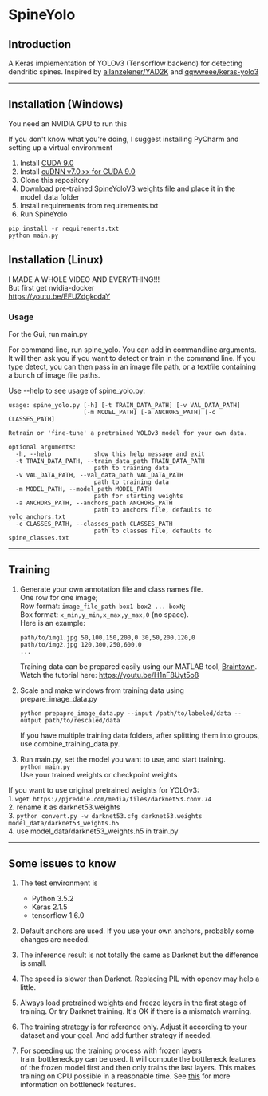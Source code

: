 # SpineYolo


## Introduction

A Keras implementation of YOLOv3 (Tensorflow backend) for detecting dendritic spines. Inspired by [allanzelener/YAD2K](https://github.com/allanzelener/YAD2K) and [qqwweee/keras-yolo3](https://github.com/qqwweee/keras-yolo3)

---

## Installation (Windows)

You need an NVIDIA GPU to run this

If you don't know what you're doing, I suggest installing PyCharm and setting up a virtual environment

1. Install [CUDA 9.0](https://developer.nvidia.com/cuda-90-download-archive?target_os=Windows&target_arch=x86_64&target_version=10&target_type=exelocal)
1. Install [cuDNN v7.0.xx for CUDA 9.0](https://developer.nvidia.com/rdp/cudnn-archive)
1. Clone this repository
1. Download pre-trained [SpineYoloV3 weights](https://cloud.mpfi.org/url/yolov3spinesh5) file and place it in the model_data folder
1. Install requirements from requirements.txt
1. Run SpineYolo
```
pip install -r requirements.txt
python main.py
```

## Installation (Linux)

I MADE A WHOLE VIDEO AND EVERYTHING!!! <br>
But first get nvidia-docker <br>
https://youtu.be/EFUZdgkodaY

### Usage
For the Gui, run main.py

For command line, run spine_yolo. You can add in commandline arguments.
It will then ask you if you want to detect or train in the command line. 
If you type detect, you can then pass in an image file path, or a textfile containing a bunch of image file paths.

Use --help to see usage of spine_yolo.py:
```
usage: spine_yolo.py [-h] [-t TRAIN_DATA_PATH] [-v VAL_DATA_PATH]
                     [-m MODEL_PATH] [-a ANCHORS_PATH] [-c CLASSES_PATH]

Retrain or 'fine-tune' a pretrained YOLOv3 model for your own data.

optional arguments:
  -h, --help            show this help message and exit
  -t TRAIN_DATA_PATH, --train_data_path TRAIN_DATA_PATH
                        path to training data
  -v VAL_DATA_PATH, --val_data_path VAL_DATA_PATH
                        path to training data
  -m MODEL_PATH, --model_path MODEL_PATH
                        path for starting weights
  -a ANCHORS_PATH, --anchors_path ANCHORS_PATH
                        path to anchors file, defaults to yolo_anchors.txt
  -c CLASSES_PATH, --classes_path CLASSES_PATH
                        path to classes file, defaults to spine_classes.txt
```
---

## Training

1. Generate your own annotation file and class names file.  
    One row for one image;  
    Row format: `image_file_path box1 box2 ... boxN`;  
    Box format: `x_min,y_min,x_max,y_max,0` (no space).  
    Here is an example:
    ```
    path/to/img1.jpg 50,100,150,200,0 30,50,200,120,0
    path/to/img2.jpg 120,300,250,600,0
    ...
    ```
    
    Training data can be prepared easily using our MATLAB tool, [Braintown](https://github.com/mikeusru/Braintown).
    Watch the tutorial here:
    https://youtu.be/H1nF8Uyt5o8
    

2. Scale and make windows from training data using prepare_image_data.py

    `python prepapre_image_data.py --input /path/to/labeled/data --output path/to/rescaled/data` 

    If you have multiple training data folders, after splitting them into groups, use combine_training_data.py.

3. Run main.py, set the model you want to use, and start training.  
    `python main.py `  
    Use your trained weights or checkpoint weights 
    

If you want to use original pretrained weights for YOLOv3:  
    1. `wget https://pjreddie.com/media/files/darknet53.conv.74`  
    2. rename it as darknet53.weights  
    3. `python convert.py -w darknet53.cfg darknet53.weights model_data/darknet53_weights.h5`  
    4. use model_data/darknet53_weights.h5 in train.py

---

## Some issues to know

1. The test environment is
    - Python 3.5.2
    - Keras 2.1.5
    - tensorflow 1.6.0

2. Default anchors are used. If you use your own anchors, probably some changes are needed.

3. The inference result is not totally the same as Darknet but the difference is small.

4. The speed is slower than Darknet. Replacing PIL with opencv may help a little.

5. Always load pretrained weights and freeze layers in the first stage of training. Or try Darknet training. It's OK if there is a mismatch warning.

6. The training strategy is for reference only. Adjust it according to your dataset and your goal. And add further strategy if needed.

7. For speeding up the training process with frozen layers train_bottleneck.py can be used. It will compute the bottleneck features of the frozen model first and then only trains the last layers. This makes training on CPU possible in a reasonable time. See [this](https://blog.keras.io/building-powerful-image-classification-models-using-very-little-data.html) for more information on bottleneck features.
